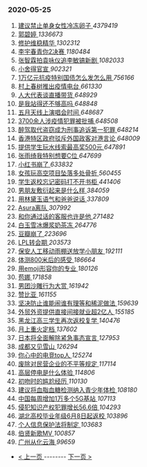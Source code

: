 ### 2020-05-25 
1. [ 建议禁止单身女性冷冻卵子 ](https://s.weibo.com/weibo?q=%23%E5%BB%BA%E8%AE%AE%E7%A6%81%E6%AD%A2%E5%8D%95%E8%BA%AB%E5%A5%B3%E6%80%A7%E5%86%B7%E5%86%BB%E5%8D%B5%E5%AD%90%23&Refer=top) *4379419*
1. [ 郭碧婷 ](https://s.weibo.com/weibo?q=%E9%83%AD%E7%A2%A7%E5%A9%B7&Refer=top) *1336673*
1. [ 修护维稳精华 ](https://s.weibo.com/weibo?q=%23%E4%BF%AE%E6%8A%A4%E7%BB%B4%E7%A8%B3%E7%B2%BE%E5%8D%8E%23&topic_ad=1&Refer=top) *1302312*
1. [ 李宇春青你2决赛 ](https://s.weibo.com/weibo?q=%23%E6%9D%8E%E5%AE%87%E6%98%A5%E9%9D%92%E4%BD%A02%E5%86%B3%E8%B5%9B%23&Refer=top) *1180484*
1. [ 张智霖拍袁咏仪追李敏镐新剧 ](https://s.weibo.com/weibo?q=%23%E5%BC%A0%E6%99%BA%E9%9C%96%E6%8B%8D%E8%A2%81%E5%92%8F%E4%BB%AA%E8%BF%BD%E6%9D%8E%E6%95%8F%E9%95%90%E6%96%B0%E5%89%A7%23&Refer=top) *1082033*
1. [ 小舍得官宣 ](https://s.weibo.com/weibo?q=%23%E5%B0%8F%E8%88%8D%E5%BE%97%E5%AE%98%E5%AE%A3%23&Refer=top) *902321*
1. [ 1万亿元抗疫特别国债怎么发怎么用 ](https://s.weibo.com/weibo?q=%231%E4%B8%87%E4%BA%BF%E5%85%83%E6%8A%97%E7%96%AB%E7%89%B9%E5%88%AB%E5%9B%BD%E5%80%BA%E6%80%8E%E4%B9%88%E5%8F%91%E6%80%8E%E4%B9%88%E7%94%A8%23&Refer=top) *756166*
1. [ 村上春树推出疫情电台 ](https://s.weibo.com/weibo?q=%23%E6%9D%91%E4%B8%8A%E6%98%A5%E6%A0%91%E6%8E%A8%E5%87%BA%E7%96%AB%E6%83%85%E7%94%B5%E5%8F%B0%23&Refer=top) *661330*
1. [ 人大代表谈直播带货 ](https://s.weibo.com/weibo?q=%E4%BA%BA%E5%A4%A7%E4%BB%A3%E8%A1%A8%E8%B0%88%E7%9B%B4%E6%92%AD%E5%B8%A6%E8%B4%A7&Refer=top) *648929*
1. [ 是我站得还不够高吗 ](https://s.weibo.com/weibo?q=%23%E6%98%AF%E6%88%91%E7%AB%99%E5%BE%97%E8%BF%98%E4%B8%8D%E5%A4%9F%E9%AB%98%E5%90%97%23&Refer=top) *648848*
1. [ 五月天线上演唱会时间 ](https://s.weibo.com/weibo?q=%23%E4%BA%94%E6%9C%88%E5%A4%A9%E7%BA%BF%E4%B8%8A%E6%BC%94%E5%94%B1%E4%BC%9A%E6%97%B6%E9%97%B4%23&Refer=top) *648687*
1. [ 3700余人涉疫情犯罪被批捕 ](https://s.weibo.com/weibo?q=%233700%E4%BD%99%E4%BA%BA%E6%B6%89%E7%96%AB%E6%83%85%E7%8A%AF%E7%BD%AA%E8%A2%AB%E6%89%B9%E6%8D%95%23&Refer=top) *648508*
1. [ 醉驾取代盗窃成为刑事追诉第一犯罪 ](https://s.weibo.com/weibo?q=%23%E9%86%89%E9%A9%BE%E5%8F%96%E4%BB%A3%E7%9B%97%E7%AA%83%E6%88%90%E4%B8%BA%E5%88%91%E4%BA%8B%E8%BF%BD%E8%AF%89%E7%AC%AC%E4%B8%80%E7%8A%AF%E7%BD%AA%23&Refer=top) *648214*
1. [ 香港特区政府驳斥外国政客对港言论 ](https://s.weibo.com/weibo?q=%23%E9%A6%99%E6%B8%AF%E7%89%B9%E5%8C%BA%E6%94%BF%E5%BA%9C%E9%A9%B3%E6%96%A5%E5%A4%96%E5%9B%BD%E6%94%BF%E5%AE%A2%E5%AF%B9%E6%B8%AF%E8%A8%80%E8%AE%BA%23&Refer=top) *648009*
1. [ 提供学生玩水线索最高奖500元 ](https://s.weibo.com/weibo?q=%23%E6%8F%90%E4%BE%9B%E5%AD%A6%E7%94%9F%E7%8E%A9%E6%B0%B4%E7%BA%BF%E7%B4%A2%E6%9C%80%E9%AB%98%E5%A5%96500%E5%85%83%23&Refer=top) *647891*
1. [ 张雨绮我特别想要C位 ](https://s.weibo.com/weibo?q=%23%E5%BC%A0%E9%9B%A8%E7%BB%AE%E6%88%91%E7%89%B9%E5%88%AB%E6%83%B3%E8%A6%81C%E4%BD%8D%23&Refer=top) *647699*
1. [ 小红书崩了 ](https://s.weibo.com/weibo?q=%E5%B0%8F%E7%BA%A2%E4%B9%A6%E5%B4%A9%E4%BA%86&Refer=top) *633832*
1. [ 女孩玩高空项目坠落多处骨折 ](https://s.weibo.com/weibo?q=%E5%A5%B3%E5%AD%A9%E7%8E%A9%E9%AB%98%E7%A9%BA%E9%A1%B9%E7%9B%AE%E5%9D%A0%E8%90%BD%E5%A4%9A%E5%A4%84%E9%AA%A8%E6%8A%98&Refer=top) *560455*
1. [ 学生返校忘记密码打不开书柜 ](https://s.weibo.com/weibo?q=%E5%AD%A6%E7%94%9F%E8%BF%94%E6%A0%A1%E5%BF%98%E8%AE%B0%E5%AF%86%E7%A0%81%E6%89%93%E4%B8%8D%E5%BC%80%E4%B9%A6%E6%9F%9C&Refer=top) *441406*
1. [ 男朋友敷衍起来是什么样 ](https://s.weibo.com/weibo?q=%23%E7%94%B7%E6%9C%8B%E5%8F%8B%E6%95%B7%E8%A1%8D%E8%B5%B7%E6%9D%A5%E6%98%AF%E4%BB%80%E4%B9%88%E6%A0%B7%23&Refer=top) *384059*
1. [ 用林黛玉语气和爸爸说话 ](https://s.weibo.com/weibo?q=%23%E7%94%A8%E6%9E%97%E9%BB%9B%E7%8E%89%E8%AF%AD%E6%B0%94%E5%92%8C%E7%88%B8%E7%88%B8%E8%AF%B4%E8%AF%9D%23&Refer=top) *337809*
1. [ Asura离队 ](https://s.weibo.com/weibo?q=Asura%E7%A6%BB%E9%98%9F&Refer=top) *307992*
1. [ 和你通过话的客服也许是他 ](https://s.weibo.com/weibo?q=%23%E5%92%8C%E4%BD%A0%E9%80%9A%E8%BF%87%E8%AF%9D%E7%9A%84%E5%AE%A2%E6%9C%8D%E4%B9%9F%E8%AE%B8%E6%98%AF%E4%BB%96%23&Refer=top) *271482*
1. [ 白玉雪冰爆浆奶茶冻 ](https://s.weibo.com/weibo?q=%23%E7%99%BD%E7%8E%89%E9%9B%AA%E5%86%B0%E7%88%86%E6%B5%86%E5%A5%B6%E8%8C%B6%E5%86%BB%23&Refer=top) *264776*
1. [ 豆瓣崩了 ](https://s.weibo.com/weibo?q=%23%E8%B1%86%E7%93%A3%E5%B4%A9%E4%BA%86%23&Refer=top) *223696*
1. [ LPL转会期 ](https://s.weibo.com/weibo?q=%23LPL%E8%BD%AC%E4%BC%9A%E6%9C%9F%23&Refer=top) *203573*
1. [ 保安人工移动雨棚送放学小朋友 ](https://s.weibo.com/weibo?q=%E4%BF%9D%E5%AE%89%E4%BA%BA%E5%B7%A5%E7%A7%BB%E5%8A%A8%E9%9B%A8%E6%A3%9A%E9%80%81%E6%94%BE%E5%AD%A6%E5%B0%8F%E6%9C%8B%E5%8F%8B&Refer=top) *192111*
1. [ 体测800米后的感受 ](https://s.weibo.com/weibo?q=%23%E4%BD%93%E6%B5%8B800%E7%B1%B3%E5%90%8E%E7%9A%84%E6%84%9F%E5%8F%97%23&Refer=top) *186664*
1. [ 用emoji形容你的专业 ](https://s.weibo.com/weibo?q=%23%E7%94%A8emoji%E5%BD%A2%E5%AE%B9%E4%BD%A0%E7%9A%84%E4%B8%93%E4%B8%9A%23&Refer=top) *180126*
1. [ 苞娜 ](https://s.weibo.com/weibo?q=%E8%8B%9E%E5%A8%9C&Refer=top) *171858*
1. [ 男团沙雕行为大赏 ](https://s.weibo.com/weibo?q=%23%E7%94%B7%E5%9B%A2%E6%B2%99%E9%9B%95%E8%A1%8C%E4%B8%BA%E5%A4%A7%E8%B5%8F%23&Refer=top) *161942*
1. [ 赞比亚 ](https://s.weibo.com/weibo?q=%E8%B5%9E%E6%AF%94%E4%BA%9A&Refer=top) *161155*
1. [ 坚决防止谁能闹谁有理等和稀泥做法 ](https://s.weibo.com/weibo?q=%E5%9D%9A%E5%86%B3%E9%98%B2%E6%AD%A2%E8%B0%81%E8%83%BD%E9%97%B9%E8%B0%81%E6%9C%89%E7%90%86%E7%AD%89%E5%92%8C%E7%A8%80%E6%B3%A5%E5%81%9A%E6%B3%95&Refer=top) *159639*
1. [ 外贸外资提供直接间接就业超2亿人 ](https://s.weibo.com/weibo?q=%E5%A4%96%E8%B4%B8%E5%A4%96%E8%B5%84%E6%8F%90%E4%BE%9B%E7%9B%B4%E6%8E%A5%E9%97%B4%E6%8E%A5%E5%B0%B1%E4%B8%9A%E8%B6%852%E4%BA%BF%E4%BA%BA&Refer=top) *155185*
1. [ 黑龙江高三学生再次返校复学 ](https://s.weibo.com/weibo?q=%E9%BB%91%E9%BE%99%E6%B1%9F%E9%AB%98%E4%B8%89%E5%AD%A6%E7%94%9F%E5%86%8D%E6%AC%A1%E8%BF%94%E6%A0%A1%E5%A4%8D%E5%AD%A6&Refer=top) *140476*
1. [ 月上重火定档 ](https://s.weibo.com/weibo?q=%E6%9C%88%E4%B8%8A%E9%87%8D%E7%81%AB%E5%AE%9A%E6%A1%A3&Refer=top) *137602*
1. [ 日本将全面解除紧急事态宣言 ](https://s.weibo.com/weibo?q=%23%E6%97%A5%E6%9C%AC%E5%B0%86%E5%85%A8%E9%9D%A2%E8%A7%A3%E9%99%A4%E7%B4%A7%E6%80%A5%E4%BA%8B%E6%80%81%E5%AE%A3%E8%A8%80%23&Refer=top) *127953*
1. [ 成都又见雪山 ](https://s.weibo.com/weibo?q=%23%E6%88%90%E9%83%BD%E5%8F%88%E8%A7%81%E9%9B%AA%E5%B1%B1%23&Refer=top) *126294*
1. [ 你心中的电竞top人 ](https://s.weibo.com/weibo?q=%23%E4%BD%A0%E5%BF%83%E4%B8%AD%E7%9A%84%E7%94%B5%E7%AB%9Etop%E4%BA%BA%23&Refer=top) *125274*
1. [ 废除对民营企业的不平等规定 ](https://s.weibo.com/weibo?q=%E5%BA%9F%E9%99%A4%E5%AF%B9%E6%B0%91%E8%90%A5%E4%BC%81%E4%B8%9A%E7%9A%84%E4%B8%8D%E5%B9%B3%E7%AD%89%E8%A7%84%E5%AE%9A&Refer=top) *117114*
1. [ 高层停电是什么体验 ](https://s.weibo.com/weibo?q=%23%E9%AB%98%E5%B1%82%E5%81%9C%E7%94%B5%E6%98%AF%E4%BB%80%E4%B9%88%E4%BD%93%E9%AA%8C%23&Refer=top) *114806*
1. [ 初吻时的尴尬经历 ](https://s.weibo.com/weibo?q=%23%E5%88%9D%E5%90%BB%E6%97%B6%E7%9A%84%E5%B0%B4%E5%B0%AC%E7%BB%8F%E5%8E%86%23&Refer=top) *110130*
1. [ 建议将血脂血糖检测纳入青少年体检 ](https://s.weibo.com/weibo?q=%23%E5%BB%BA%E8%AE%AE%E5%B0%86%E8%A1%80%E8%84%82%E8%A1%80%E7%B3%96%E6%A3%80%E6%B5%8B%E7%BA%B3%E5%85%A5%E9%9D%92%E5%B0%91%E5%B9%B4%E4%BD%93%E6%A3%80%23&Refer=top) *108180*
1. [ 中国每周增加1万多个5G基站 ](https://s.weibo.com/weibo?q=%E4%B8%AD%E5%9B%BD%E6%AF%8F%E5%91%A8%E5%A2%9E%E5%8A%A01%E4%B8%87%E5%A4%9A%E4%B8%AA5G%E5%9F%BA%E7%AB%99&Refer=top) *107113*
1. [ 侵犯知识产权犯罪增长56.6倍 ](https://s.weibo.com/weibo?q=%E4%BE%B5%E7%8A%AF%E7%9F%A5%E8%AF%86%E4%BA%A7%E6%9D%83%E7%8A%AF%E7%BD%AA%E5%A2%9E%E9%95%BF56.6%E5%80%8D&Refer=top) *104293*
1. [ 湖北高校毕业年级6月8日起返校 ](https://s.weibo.com/weibo?q=%23%E6%B9%96%E5%8C%97%E9%AB%98%E6%A0%A1%E6%AF%95%E4%B8%9A%E5%B9%B4%E7%BA%A76%E6%9C%888%E6%97%A5%E8%B5%B7%E8%BF%94%E6%A0%A1%23&Refer=top) *103896*
1. [ 个人信息保护法将制定 ](https://s.weibo.com/weibo?q=%23%E4%B8%AA%E4%BA%BA%E4%BF%A1%E6%81%AF%E4%BF%9D%E6%8A%A4%E6%B3%95%E5%B0%86%E5%88%B6%E5%AE%9A%23&Refer=top) *103683*
1. [ 伯贤新歌MV ](https://s.weibo.com/weibo?q=%E4%BC%AF%E8%B4%A4%E6%96%B0%E6%AD%8CMV&Refer=top) *100857*
1. [ 广州从化云海 ](https://s.weibo.com/weibo?q=%E5%B9%BF%E5%B7%9E%E4%BB%8E%E5%8C%96%E4%BA%91%E6%B5%B7&Refer=top) *99659* 

- [ < 上一页 ](https://github.com/able8/weibo-hot-record/blob/master/2020-05-24.md) -------- [ 下一页 > ](https://github.com/able8/weibo-hot-record/blob/master/2020-05-26.md)